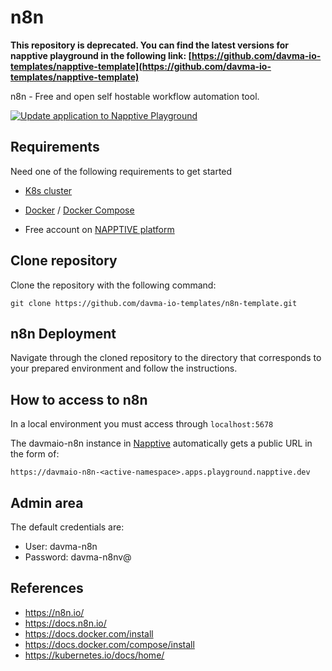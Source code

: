 # n8n

__This repository is deprecated. You can find the latest versions for napptive playground in the following link: [https://github.com/davma-io-templates/napptive-template](https://github.com/davma-io-templates/napptive-template)__

n8n - Free and open self hostable workflow automation tool.

[![Update application to Napptive Playground](https://github.com/davma-io-templates/n8n-template/actions/workflows/napptive-push.yml/badge.svg)](https://github.com/davma-io-templates/n8n-template/actions/workflows/napptive-push.yml)

## Requirements

Need one of the following requirements to get started

 - [K8s cluster](https://kubernetes.io/docs/tasks/tools/)

 - [Docker](https://docs.docker.com/install) / [Docker Compose](https://docs.docker.com/compose/install)

 - Free account on [NAPPTIVE platform](https://napptive.com/)

## Clone repository

Clone the repository with the following command:
````
git clone https://github.com/davma-io-templates/n8n-template.git
````

## n8n Deployment

Navigate through the cloned repository to the directory that corresponds to your prepared environment and follow the instructions.

## How to access to n8n

In a local environment you must access through ``localhost:5678``

The davmaio-n8n instance in [Napptive](https://napptive.com/) automatically gets a public URL in the form of:

```
https://davmaio-n8n-<active-namespace>.apps.playground.napptive.dev
```

## Admin area

The default credentials are:

* User: davma-n8n
* Password: davma-n8nv@

## References

* https://n8n.io/
* https://docs.n8n.io/
* https://docs.docker.com/install
* https://docs.docker.com/compose/install
* https://kubernetes.io/docs/home/
